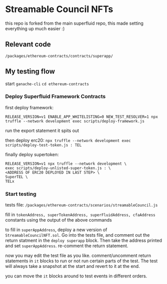 # Streamable Council NFTs
this repo is forked from the main superfluid repo, this made setting everything up much easier :)

## Relevant code
`/packages/ethereum-contracts/contracts/superapp/`

## My testing flow
start `ganache-cli`
`cd ethereum-contracts`

### Deploy Superfluid Framework Contracts
first deploy framework: 

`RELEASE_VERSION=v1 ENABLE_APP_WHITELISTING=0 NEW_TEST_RESOLVER=1 npx truffle --network development exec scripts/deploy-framework.js`

run the export statement it spits out

then deploy erc20: 
`npx truffle --network development exec scripts/deploy-test-token.js : TEL`

finally deploy supertoken:
```
RELEASE_VERSION=v1 npx truffle --network development \
exec scripts/deploy-unlisted-super-token.js : \
<ADDRESS OF ERC20 DEPLOYED IN LAST STEP> \
SuperTEL \
TELx
```

### Start testing
tests file: `/packages/ethereum-contracts/scenarios/streamableCouncil.js`

fill in `tokenAddress, superTokenAddress, superFluidAddress, cfaAddress` constants using the output of the above commands

to fill in `superAppAddress`, deploy a new version of `StreamableCouncilNFT.sol`. Go into the tests file, and comment out the return statment in the `deploy superapp` block. Then take the address printed and set `superAppAddress`. re-comment the return statement.

now you may edit the test file as you like. comment/uncomment return statements in `it` blocks to run or not run certain parts of the test. The test will always take a snapshot at the start and revert to it at the end.

you can move the `it` blocks around to test events in different orders.
